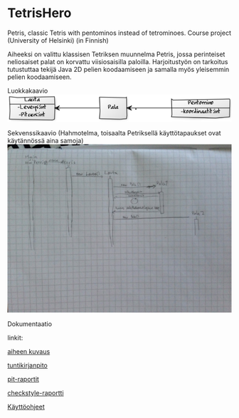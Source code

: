 # TetrisHero
Petris, classic Tetris with pentominos instead of tetrominoes. Course project (University of Helsinki)
(in Finnish)

Aiheeksi on valittu klassisen Tetriksen muunnelma Petris, jossa perinteiset neliosaiset palat on korvattu viisiosaisilla paloilla. Harjoitustyön on tarkoitus tutustuttaa tekijä Java 2D pelien koodaamiseen ja samalla myös yleisemmin pelien koodaamiseen.

Luokkakaavio
![Luokkakaavio](Dokumentaatio/luokkakaavio1.png)

Sekvenssikaavio
(Hahmotelma, toisaalta Petriksellä käyttötapaukset ovat käytännössä aina samoja)
![Seksvenssikaavio](Dokumentaatio/sekvenssikaavio.jpg)


Dokumentaatio

linkit:

[aiheen kuvaus](Dokumentaatio/AiheenKuvausJaRakenne.md)

[tuntikirjanpito](Dokumentaatio/Tuntikirjanpito.md)

[pit-raportit](Dokumentaatio/pit)

[checkstyle-raportti](Dokumentaatio/checkstyle)

[Käyttöohjeet](Dokumentaatio/Kaytto-ohjeet)

